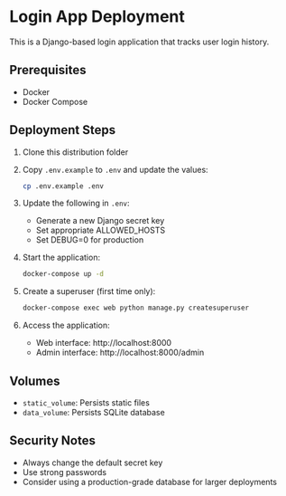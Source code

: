 # Login App Deployment

This is a Django-based login application that tracks user login history.

## Prerequisites
- Docker
- Docker Compose

## Deployment Steps

1. Clone this distribution folder
2. Copy `.env.example` to `.env` and update the values:
   ```bash
   cp .env.example .env
   ```
3. Update the following in `.env`:
   - Generate a new Django secret key
   - Set appropriate ALLOWED_HOSTS
   - Set DEBUG=0 for production

4. Start the application:
   ```bash
   docker-compose up -d
   ```

5. Create a superuser (first time only):
   ```bash
   docker-compose exec web python manage.py createsuperuser
   ```

6. Access the application:
   - Web interface: http://localhost:8000
   - Admin interface: http://localhost:8000/admin

## Volumes
- `static_volume`: Persists static files
- `data_volume`: Persists SQLite database

## Security Notes
- Always change the default secret key
- Use strong passwords
- Consider using a production-grade database for larger deployments 